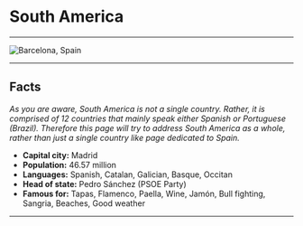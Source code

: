 <h1>South America</h1>

<hr>

<img src="http://hraf.yale.edu/wp-content/uploads/2017/07/te-1.8-thumb.jpg" alt="Barcelona, Spain">

<hr>

<h2>Facts</h2>
<p>
  <i>
    As you are aware, South America is not a single country. Rather, it is comprised of 12 countries that mainly speak either Spanish or Portuguese (Brazil). Therefore this page will try to address South America as a whole, rather than just a single country like page dedicated to Spain.
  </i>
  </p>


<ul style="font-weight: bold;">
  <li>Capital city:<span style="font-weight: normal;"> Madrid</span></li>
  <li>Population:<span style="font-weight: normal;"> 46.57 million</span></li>
  <li>Languages:<span style="font-weight: normal;"> Spanish, Catalan, Galician, Basque, Occitan</span></li>
  <li>Head of state:<span style="font-weight: normal;"> Pedro Sánchez (PSOE Party)</span></li>
  <li>Famous for:<span style="font-weight: normal;"> Tapas, Flamenco, Paella, Wine, Jamón, Bull fighting, Sangria, Beaches, Good weather</span></li>
</ul>


<hr>
